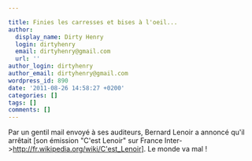 ```yaml
---

title: Finies les carresses et bises à l'oeil...
author:
  display_name: Dirty Henry
  login: dirtyhenry
  email: dirtyhenry@gmail.com
  url: ''
author_login: dirtyhenry
author_email: dirtyhenry@gmail.com
wordpress_id: 890
date: '2011-08-26 14:58:27 +0200'
categories: []
tags: []
comments: []
---
```

Par un gentil mail envoyé à ses auditeurs, Bernard Lenoir a annoncé qu'il arrêtait [son émission "C'est Lenoir" sur France Inter->http://fr.wikipedia.org/wiki/C'est_Lenoir]. Le monde va mal !
